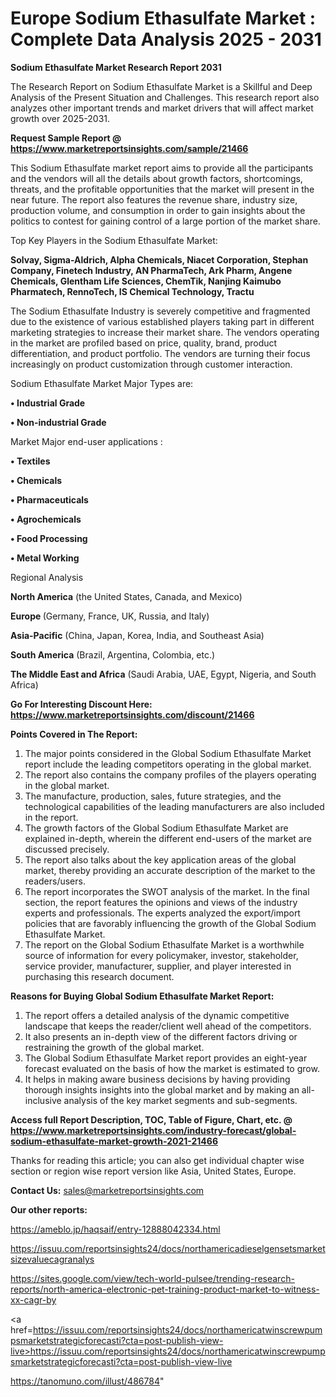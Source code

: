 # Europe Sodium Ethasulfate Market : Complete Data Analysis 2025 - 2031

<strong>Sodium Ethasulfate Market Research Report 2031</strong>

The Research Report on Sodium Ethasulfate Market is a Skillful and Deep Analysis of the Present Situation and Challenges. This research report also analyzes other important trends and market drivers that will affect market growth over 2025-2031.

<strong>Request Sample Report @ <a href=https://www.marketreportsinsights.com/sample/21466>https://www.marketreportsinsights.com/sample/21466</a></strong>

This Sodium Ethasulfate market report aims to provide all the participants and the vendors will all the details about growth factors, shortcomings, threats, and the profitable opportunities that the market will present in the near future. The report also features the revenue share, industry size, production volume, and consumption in order to gain insights about the politics to contest for gaining control of a large portion of the market share.

Top Key Players in the Sodium Ethasulfate Market:

<strong>Solvay, Sigma-Aldrich, Alpha Chemicals, Niacet Corporation, Stephan Company, Finetech Industry, AN PharmaTech, Ark Pharm, Angene Chemicals, Glentham Life Sciences, ChemTik, Nanjing Kaimubo Pharmatech, RennoTech, IS Chemical Technology, Tractu</strong>

The Sodium Ethasulfate Industry is severely competitive and fragmented due to the existence of various established players taking part in different marketing strategies to increase their market share. The vendors operating in the market are profiled based on price, quality, brand, product differentiation, and product portfolio. The vendors are turning their focus increasingly on product customization through customer interaction.

Sodium Ethasulfate Market Major Types are:

<strong>• Industrial Grade

• Non-industrial Grade</strong>

Market Major end-user applications :

<strong>• Textiles

• Chemicals

• Pharmaceuticals

• Agrochemicals

• Food Processing

• Metal Working</strong>

Regional Analysis

</u><strong><b>North America</b></strong> (the United States, Canada, and Mexico)

<strong><b>Europe </b></strong>(Germany, France, UK, Russia, and Italy)

<strong><b>Asia-Pacific</b></strong> (China, Japan, Korea, India, and Southeast Asia)

<strong><b>South America</b></strong> (Brazil, Argentina, Colombia, etc.)

<strong><b>The Middle East and Africa</b></strong> (Saudi Arabia, UAE, Egypt, Nigeria, and South Africa)

<strong>Go For Interesting Discount Here: <a href=https://www.marketreportsinsights.com/discount/21466>https://www.marketreportsinsights.com/discount/21466</a></strong>

<strong>Points Covered in The Report:</strong>
<ol>
  <li>The major points considered in the Global Sodium Ethasulfate Market report include the leading competitors operating in the global market.</li>
  <li>The report also contains the company profiles of the players operating in the global market.</li>
  <li>The manufacture, production, sales, future strategies, and the technological capabilities of the leading manufacturers are also included in the report.</li>
  <li>The growth factors of the Global Sodium Ethasulfate Market are explained in-depth, wherein the different end-users of the market are discussed precisely.</li>
  <li>The report also talks about the key application areas of the global market, thereby providing an accurate description of the market to the readers/users.</li>
  <li>The report incorporates the SWOT analysis of the market. In the final section, the report features the opinions and views of the industry experts and professionals. The experts analyzed the export/import policies that are favorably influencing the growth of the Global Sodium Ethasulfate Market.</li>
  <li>The report on the Global Sodium Ethasulfate Market is a worthwhile source of information for every policymaker, investor, stakeholder, service provider, manufacturer, supplier, and player interested in purchasing this research document.</li>
</ol>
<strong>Reasons for Buying Global Sodium Ethasulfate Market Report:</strong>

<ol>
  <li>The report offers a detailed analysis of the dynamic competitive landscape that keeps the reader/client well ahead of the competitors.</li>
  <li>It also presents an in-depth view of the different factors driving or restraining the growth of the global market.</li>
  <li>The Global Sodium Ethasulfate Market report provides an eight-year forecast evaluated on the basis of how the market is estimated to grow.</li>
  <li>It helps in making aware business decisions by having providing thorough insights insights into the global market and by making an all-inclusive analysis of the key market segments and sub-segments.</li>
</ol>
<strong>Access full Report Description, TOC, Table of Figure, Chart, etc. @ <a href=https://www.marketreportsinsights.com/industry-forecast/global-sodium-ethasulfate-market-growth-2021-21466>https://www.marketreportsinsights.com/industry-forecast/global-sodium-ethasulfate-market-growth-2021-21466</a></strong>


Thanks for reading this article; you can also get individual chapter wise section or region wise report version like Asia, United States, Europe.

<strong>Contact Us:</strong>
sales@marketreportsinsights.com

<strong>Our other reports:</strong>

<a href=https://ameblo.jp/haqsaif/entry-12888042334.html>https://ameblo.jp/haqsaif/entry-12888042334.html</a>

<a href=https://issuu.com/reportsinsights24/docs/northamericadieselgensetsmarketsizevaluecagranalys>https://issuu.com/reportsinsights24/docs/northamericadieselgensetsmarketsizevaluecagranalys</a>

<a href=https://sites.google.com/view/tech-world-pulsee/trending-research-reports/north-america-electronic-pet-training-product-market-to-witness-xx-cagr-by>https://sites.google.com/view/tech-world-pulsee/trending-research-reports/north-america-electronic-pet-training-product-market-to-witness-xx-cagr-by</a>

<a href=https://issuu.com/reportsinsights24/docs/northamericatwinscrewpumpsmarketstrategicforecasti?cta=post-publish-view-live>https://issuu.com/reportsinsights24/docs/northamericatwinscrewpumpsmarketstrategicforecasti?cta=post-publish-view-live</a>

<a href=https://tanomuno.com/illust/486784>https://tanomuno.com/illust/486784</a>"
